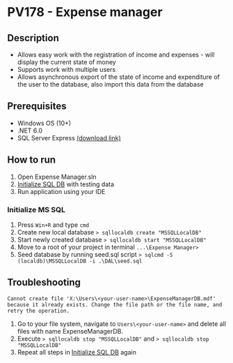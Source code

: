 # PV178 - Expense manager

## Description
- Allows easy work with the registration of income and expenses - will display the current state of money
- Supports work with multiple users
- Allows asynchronous export of the state of income and expenditure of the user to the database, also import this data from the database

## Prerequisites
- Windows OS (10+)
- .NET 6.0
- SQL Server Express [(download link)](https://docs.microsoft.com/en-us/sql/database-engine/configure-windows/sql-server-express-localdb?view=sql-server-ver16)

## How to run
1. Open Expense Manager.sln
2. [Initialize SQL DB](#initialize-ms-sql) with testing data
3. Run application using your IDE

### Initialize MS SQL
1. Press `Win+R` and type `cmd`
2. Create new local database `> sqllocaldb create "MSSQLLocalDB"`
3. Start newly created database `> sqllocaldb start "MSSQLLocalDB"`
4. Move to a root of your project in terminal `...\Expense Manager>`
5. Seed database by running seed.sql script `> sqlcmd -S (localdb)\MSSQLLocalDB -i .\DAL\seed.sql`

## Troubleshooting
`Cannot create file 'X:\Users\<your-user-name>\ExpenseManagerDB.mdf' because it already exists. Change the file path or the file name, and retry the operation.`

1. Go to your file system, navigate to `Users\<your-user-name>` and delete all files with name ExpenseManagerDB.
2. Execute `> sqllocaldb stop "MSSQLLocalDB"` and `> sqllocaldb stop "MSSQLLocalDB"`
3. Repeat all steps in [Initialize SQL DB](#initialize-ms-sql) again
